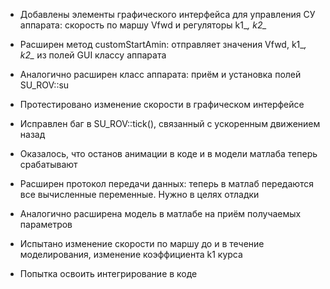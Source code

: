 - Добавлены элементы графического интерфейса для управления СУ аппарата: скорость по маршу Vfwd и регуляторы k1_*, k2_*
- Расширен метод customStartAmin: отправляет значения Vfwd, k1_*, k2_* из полей GUI классу аппарата
- Аналогично расширен класс аппарата: приём и установка полей SU_ROV::su
- Протестировано изменение скорости в графическом интерфейсе

- Исправлен баг в SU_ROV::tick(), связанный с ускоренным движением назад
- Оказалось, что останов анимации в коде и в модели матлаба теперь срабатывают

- Расширен протокол передачи данных: теперь в матлаб передаются все вычисленные переменные. Нужно в целях отладки
- Аналогично расширена модель в матлабе на приём получаемых параметров

- Испытано изменение скорости по маршу до и в течение моделирования, изменение коэффициента k1 курса
- Попытка освоить интегрирование в коде